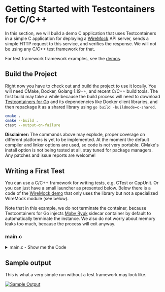 # Getting Started with Testcontainers for C/C++

In this section, we will build a demo C application that uses Testcontainers
in a simple C application
for deploying a [WireMock](https://wiremock.org/) API server,
sends a simple HTTP request to this service,
and verifies the response.
We will not be using any C/C++ test framework for that.

For test framework framework examples, see the [demos](../demo/README.md).

## Build the Project

Right now you have to check out and build the project to use it locally.
You will need CMake, Docker, Golang 1.19++, and recent C/C++ build tools.
The first build may take a while because the build process will need to download
[Testcontainers for Go](https://github.com/testcontainers/testcontainers-go)
and its dependencies like Docker client libraries,
and then repackage it as a shared library using `go build -buildmode=c-shared`.

```bash
cmake .
cmake --build .
ctest --output-on-failure
```

**Disclaimer:** The commands above may explode, proper coverage on different platforms is yet to be implemented.
At the moment the default compiler and linker options are used, so code is not very portable.
CMake's install option is not being tested at all, stay tuned for package managers.
Any patches and issue reports are welcome!

## Writing a First Test

You can use a C/C++ framework for writing tests, e.g. CTest or CppUnit.
Or you can just have a small launcher as presented below.
Below there is a code of the [WireMock demo](./demo/wiremock/) that only uses the library
but not a specialized WireMock module (see below).

Note that in this example, we do not terminate the container,
because Testcontainers for Go injects [Moby Ryuk](https://github.com/testcontainers/moby-ryuk)
sidecar container by default to automatically terminate the instance.
We also do not worry about memory leaks too much, because the process will exit anyway.

### main.c

<details>
<summary>
main.c - Show me the Code
</summary>

```c
#include <stdio.h>
#include <string.h>
#include "testcontainers-c.h"

#define DEFAULT_IMAGE "wiremock/wiremock:3.0.1-1"

int main() {
    printf("Using WireMock with the Testcontainers C binding:\n");

    printf("Creating new container: %s\n", DEFAULT_IMAGE);
    int requestId = tc_new_container_request(DEFAULT_IMAGE);
    tc_with_exposed_tcp_port(requestId, 8080);
    tc_with_wait_for_http(requestId, 8080, "/__admin/mappings");
    tc_with_file(requestId, "test_data/hello.json", "/home/wiremock/mappings/hello.json");
    struct tc_run_container_return ret = tc_run_container(requestId);
    int containerId = ret.r0;
    if (!ret.r1) {
        printf("Failed to run the container: %s\n", ret.r2);
        return -1;
    }

    printf("Sending HTTP request to the container\n");
    struct tc_send_http_get_return response = tc_send_http_get(containerId, 8080, "/hello");
    if (response.r0 == -1) {
        printf("Failed to send HTTP request: %s\n", response.r2);
        return -1;
    }
    if (response.r0 != 200) {
        printf("Received wrong response code: %d instead of %d\n%s\n%s\n", response.r0, 200, response.r1, response.r2);
        return -1;
    }
    printf("Server Response: HTTP-%d\n%s\n\n", response.r0, response.r1);
    return 0;
}
```

</details>

## Sample output

This is what a very simple run without a test framework may look like.

[![Sample Output](../demo/wiremock/sample_output.png)](../demo/wiremock/README.md)
